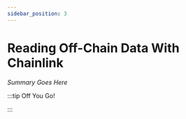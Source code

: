 ```yaml
---
sidebar_position: 3
---
```


# Reading Off-Chain Data With Chainlink

_Summary Goes Here_

:::tip Off You Go!

<QuestButton text="Happy Questing" link='' />

:::

